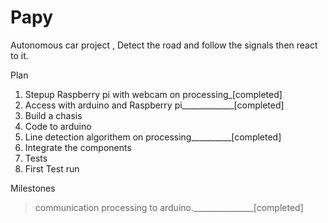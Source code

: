 # Papy
Autonomous car project , Detect the road and follow the signals then react to it.

Plan
1. Stepup Raspberry pi with webcam on processing_[completed]
2. Access with arduino and Raspberry pi_____________[completed]
3. Build a chasis
4. Code to arduino
5. Line detection algorithem on processing__________[completed]
6. Integrate the components
7. Tests
8. First Test run

Milestones
>communication processing to arduino._______________[completed]
